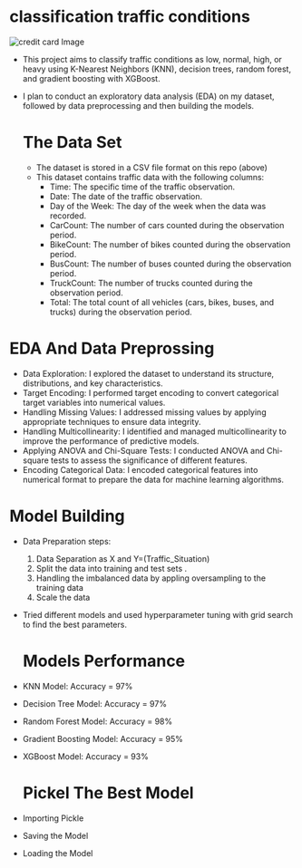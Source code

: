 # classification traffic conditions 
  ![credit card Image](https://github.com/germeengehad/classify-traffic-conditions/blob/main/download.png)

- This project aims to classify traffic conditions as low, normal, high, or heavy using K-Nearest Neighbors (KNN), decision trees, random forest, and gradient boosting with XGBoost.
- I plan to conduct an exploratory data analysis (EDA) on my dataset, followed by data preprocessing and then building the models.
  
  # The Data Set
  - The dataset is stored in a CSV file format on this repo (above)
  - This dataset contains traffic data with the following columns:
    - Time: The specific time of the traffic observation.
    - Date: The date of the traffic observation.
    - Day of the Week: The day of the week when the data was recorded.
    - CarCount: The number of cars counted during the observation period.
    - BikeCount: The number of bikes counted during the observation period.
    - BusCount: The number of buses counted during the observation period.
    - TruckCount: The number of trucks counted during the observation period.
    - Total: The total count of all vehicles (cars, bikes, buses, and trucks) during the observation period.

# EDA And Data Preprossing
- Data Exploration: I explored the dataset to understand its structure, distributions, and key characteristics.
- Target Encoding: I performed target encoding to convert categorical target variables into numerical values.
- Handling Missing Values: I addressed missing values by applying appropriate techniques to ensure data integrity.
- Handling Multicollinearity: I identified and managed multicollinearity to improve the performance of predictive models.
- Applying ANOVA and Chi-Square Tests: I conducted ANOVA and Chi-square tests to assess the significance of different features.
- Encoding Categorical Data: I encoded categorical features into numerical format to prepare the data for machine learning algorithms.

# Model Building
- Data Preparation steps:
  1)  Data Separation as X and Y=(Traffic_Situation)
  2)  Split the data into training and test sets .
  3)  Handling the imbalanced data by appling oversampling to the training data
  4)  Scale the data
- Tried different models and used hyperparameter tuning with grid search to find the best parameters.

  # Models Performance 
- KNN Model: Accuracy = 97%
- Decision Tree Model: Accuracy = 97%
- Random Forest Model: Accuracy = 98%
- Gradient Boosting Model: Accuracy = 95%
- XGBoost Model: Accuracy = 93%

  # Pickel The Best Model
- Importing Pickle
- Saving the Model
- Loading the Model


  
      
